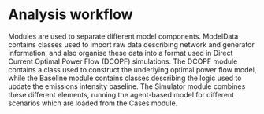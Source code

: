 # Analysis workflow
Modules are used to separate different model components. ModelData contains classes used to import raw data describing network and generator information, and also organise these data into a format used in Direct Current Optimal Power Flow (DCOPF) simulations. The DCOPF module contains a class used to construct the underlying optimal power flow model, while the Baseline module contains classes describing the logic used to update the emissions intensity baseline. The Simulator module combines these different elements, running the agent-based model for different scenarios which are loaded from the Cases module.
